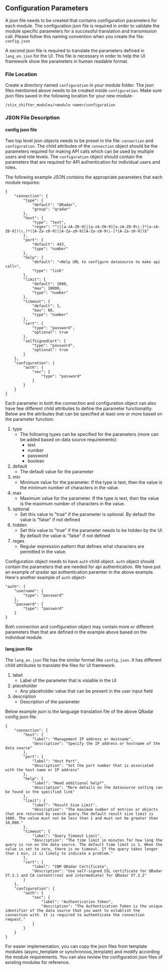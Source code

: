 ## Configuration Parameters

A json file needs to be created that contains configuration parameters for each module. The configuration json file is required in order to validate the module specific parameters for a successful translation and transmission call. Please follow this naming convention when you create the file: `config.json`

A second json file is required to translate the parameters defined in `lang_en.json` for the UI. This file is necessary in order to help the UI framework show the parameters in human readable format.

### File Location

Create a directory named `configuration` in your module folder. The json files mentioned above needs to be created inside `configuration`. Make sure json files saved in the following location for your new module-

```
/stix_shifter_modules/<module name>/configuration
```

### JSON File Description

#### config json file

Two top level json objects needs to be preset in the file: `connection` and `configuration`. The child attributes of the `connection` object should be the parameters required for making API calls which can be used by multiple users and role levels. The `configuration` object should contain the parameters that are required for API authentication for individual users and roles. 

The following example JSON contains the appropriate parameters that each module requires:

```
{
    "connection": {
        "type": {
            "default": "QRadar",
            "group": "qradar"
        },
        "host": {
            "type": "text",
            "regex": "^(([a-zA-Z0-9]|[a-zA-Z0-9][a-zA-Z0-9\\-]*[a-zA-Z0-9])\\.)*([A-Za-z0-9]|[A-Za-z0-9][A-Za-z0-9\\-]*[A-Za-z0-9])$"
        },
        "port": {
            "default": 443,
            "type": "number"
        },
        "help": {
            "default": "<Help URL to configure datasource to make api call>",
            "type": "link"
        },
        "limit": {
            "default": 1000,
            "max": 10000,
            "type": "number"
        },
        "timeout": {
            "default": 1,
            "max": 60,
            "type": "number"
        },
        "cert": {
            "type": "password",
            "optional": true
        },
        "selfSignedCert": {
            "type": "password",
            "optional": true
        }
    },
    "configuration": {
        "auth": {
            "sec": {
                "type": "password"
            }
        }
    }
}
```

Each parameter in both the connection and configuration object can also have few different child attributes to define the parameter functionality. Below are the attributes that can be specified at least one or more based on the parameter function:

1. type
    - The following types can be specified for the parameters (more can be added based on data source requirements):
        - text
        - number
        - password
        - boolean
2. default
    - The default value for the parameter
3. min
    - Minimum value for the parameter. If the type is text, then the value is the minimum number of characters in the value.
4. max
    - Maximum value for the parameter. If the type is text, then the value is the maximum number of characters in the value.
5. optional
    - Set this value to "true" if the parameter is optional. By default the value is "false" if not defined
6. hidden
    - Set this value to "true" if the parameter needs to be hidden by the UI. By default the value is "false" if not defined
7. regex
    - Regular expression pattern that defines what characters are permitted in the value.

Configuration object needs to have `auth` child object. `auth` object should contain the parameters that are needed for api authentication. We have put an example of qradar api authentication paramter in the above example. Here's another example of `auth` object-

```
"auth": {
    "username": {
        "type": "password"
    },
    "password": {
        "type": "password"
    }
}
```

Both connection and configuration object may contain more or different parameters than that are defined in the example above based on the individual module. 

#### lang json file

The `lang_en.json` file has the similar format like `config.json`. It has different child attributes to translate the files for UI framework.

1. label
    - Label of the parameter that is visiable in the UI
2. placeholder
    - Any placeholder value that can be present in the user input field
3. description
    - Description of the parameter

Below example json is the language translation file of the above QRadar config json file:

```
{
    "connection": {
        "host": {
            "label": "Management IP address or Hostname",
            "description": "Specify the IP address or hostname of the data source"
        },
        "port": {
            "label": "Host Port",
            "description": "Set the port number that is associated with the host name or IP address"
        },
        "help": {
            "label": "Need additional help?",
            "description": "More details on the datasource setting can be found in the specified link"
        },
        "limit": {
            "label": "Result Size Limit",
            "description": "The maximum number of entries or objects that are returned by search query.The default result size limit is 1000. The value must not be less than 1 and must not be greater than 10,000."
        },
        "timeout": {
            "label": "Query Timeout Limit",
            "description": "The time limit in minutes for how long the query is run on the data source. The default time limit is 1. When the value is set to zero, there is no timeout. If the query takes longer than 1 min, it is likely to indicate a problem."
        },
        "cert": {
            "label": "IBM QRadar Certificate",
            "description": "Use self-signed SSL certificate for QRadar V7.3.1 and CA content(root and intermediate) for QRadar V7.3.2"
        }
    },
    "configuration": {
        "auth": {
            "sec": {
                "label": "Authentication Token",
                "description": "The Authentication Token is the unique identifier of the data source that you want to establish the connection with. It is required to authenticate the connection request."
            }
        }
    }
}
```

For easier implementation, you can copy the json files from template modules (async_template or synchronous_template) and modify according the module requirements. You can also review the configuration json files of existing modules for reference. 